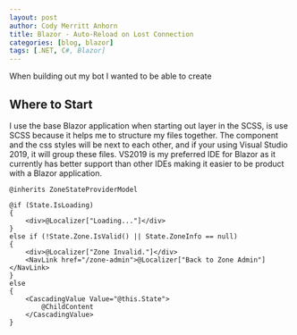 ```yaml
---
layout: post
author: Cody Merritt Anhorn
title: Blazor - Auto-Reload on Lost Connection
categories: [blog, blazor]
tags: [.NET, C#, Blazor]
---
```


When building out my bot I wanted to be able to create 

## Where to Start

I use the base Blazor application when starting out layer in the SCSS, is use SCSS because it helps me to structure my files together. The component and the css styles will be next to each other, and if your using Visual Studio 2019, it will group these files. VS2019 is my preferred IDE for Blazor as it currently has better support than other IDEs making it easier to be product with a Blazor application.

~~~
@inherits ZoneStateProviderModel

@if (State.IsLoading)
{
    <div>@Localizer["Loading..."]</div>
}
else if (!State.Zone.IsValid() || State.ZoneInfo == null)
{
    <div>@Localizer["Zone Invalid."]</div>
    <NavLink href="/zone-admin">@Localizer["Back to Zone Admin"]</NavLink>
}
else
{
    <CascadingValue Value="@this.State">
        @ChildContent
    </CascadingValue>
}
~~~